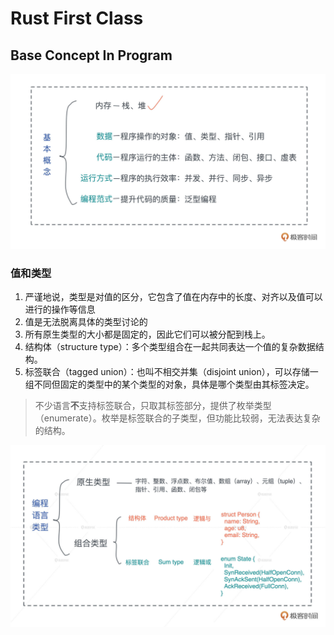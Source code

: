 # Rust First Class

## Base Concept In Program

![img](./.assets/Rust/41bd5a23d4a7ba61c4477bb8699320ee.jpg)

### 值和类型

1. 严谨地说，类型是对值的区分，它包含了值在内存中的长度、对齐以及值可以进行的操作等信息
2. 值是无法脱离具体的类型讨论的
3. 所有原生类型的大小都是固定的，因此它们可以被分配到栈上。
4. 结构体（structure type）：多个类型组合在一起共同表达一个值的复杂数据结构。
5. 标签联合（tagged union）：也叫不相交并集（disjoint union），可以存储一组不同但固定的类型中的某个类型的对象，具体是哪个类型由其标签决定。

> 不少语言**不**支持标签联合，只取其标签部分，提供了枚举类型（enumerate）。枚举是标签联合的子类型，但功能比较弱，无法表达复杂的结构。

![img](./.assets/Rust/b291acc8e6a1f890668334cea2919211.jpg)
